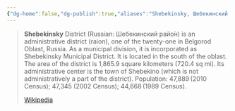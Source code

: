 ```yaml
---
{"dg-home":false,"dg-publish":true,"aliases":"Shebekinsky, Шебекинский райо́н","locations":null,"tag":null,"date":null,"location":[50.45714435,37.095966376687244],"title":"Shebekinsky District, Belgorod Oblast, Central Federal District, Russia","permalink":"/maps/shebekinsky-district-belgorod-oblast-central-federal-district-russia/","dgHomeLink":true,"dgPassFrontmatter":true}
---
```


> **Shebekinsky** District (Russian: Шебекинский райо́н) is an administrative district (raion), one of the twenty-one in Belgorod Oblast, Russia. As a municipal division, it is incorporated as Shebekinsky Municipal District. It is located in the south of the oblast. The area of the district is 1,865.9 square kilometers (720.4 sq mi). Its administrative center is the town of Shebekino (which is not administratively a part of the district). Population: 47,889 (2010 Census); 47,345 (2002 Census); 44,668 (1989 Census).
>
> [Wikipedia](https://en.wikipedia.org/wiki/Shebekinsky%20District)
